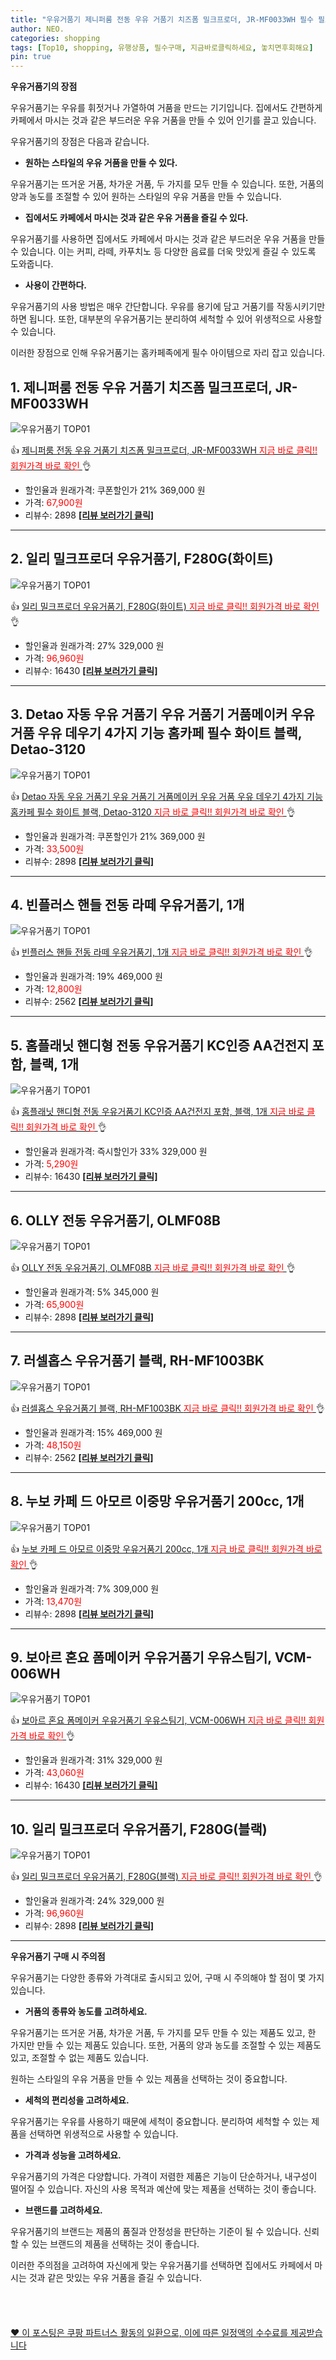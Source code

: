 ```yaml
---
title: "우유거품기 제니퍼룸 전동 우유 거품기 치즈폼 밀크프로더, JR-MF0033WH 필수 필요 추천 제품 비교 최저 가격 비교 장점 구매 후기 구매평"
author: NEO.
categories: shopping
tags: [Top10, shopping, 유행상품, 필수구매, 지금바로클릭하세요, 놓치면후회해요]
pin: true
---
```

**우유거품기의 장점**

우유거품기는 우유를 휘젓거나 가열하여 거품을 만드는 기기입니다. 집에서도 간편하게 카페에서 마시는 것과 같은 부드러운 우유 거품을 만들 수 있어 인기를 끌고 있습니다.

우유거품기의 장점은 다음과 같습니다.

* **원하는 스타일의 우유 거품을 만들 수 있다.**

우유거품기는 뜨거운 거품, 차가운 거품, 두 가지를 모두 만들 수 있습니다. 또한, 거품의 양과 농도를 조절할 수 있어 원하는 스타일의 우유 거품을 만들 수 있습니다.

* **집에서도 카페에서 마시는 것과 같은 우유 거품을 즐길 수 있다.**

우유거품기를 사용하면 집에서도 카페에서 마시는 것과 같은 부드러운 우유 거품을 만들 수 있습니다. 이는 커피, 라떼, 카푸치노 등 다양한 음료를 더욱 맛있게 즐길 수 있도록 도와줍니다.

* **사용이 간편하다.**

우유거품기의 사용 방법은 매우 간단합니다. 우유를 용기에 담고 거품기를 작동시키기만 하면 됩니다. 또한, 대부분의 우유거품기는 분리하여 세척할 수 있어 위생적으로 사용할 수 있습니다.

이러한 장점으로 인해 우유거품기는 홈카페족에게 필수 아이템으로 자리 잡고 있습니다.

   

## 1. 제니퍼룸 전동 우유 거품기 치즈폼 밀크프로더, JR-MF0033WH

![우유거품기 TOP01](https://thumbnail8.coupangcdn.com/thumbnails/remote/490x490ex/image/retail/images/2023/08/10/16/5/56893f95-3852-4b02-a9c7-9c359423684c.jpg)


👍 [제니퍼룸 전동 우유 거품기 치즈폼 밀크프로더, JR-MF0033WH <font color=red> 지금 바로 클릭!! 회원가격 바로 확인 </font> ](https://link.coupang.com/re/AFFSDP?lptag=AF3617701&subid=GithubCoopas&pageKey=7523487301&traceid=V0-153&itemId=19737329852&vendorItemId=86841114409) 👌 


- 할인율과 원래가격: 쿠폰할인가 21%  369,000   원
- 가격: <span style='color:red'>67,900원</span>
- 리뷰수: 2898  [**[리뷰 보러가기 클릭]**](https://link.coupang.com/re/AFFSDP?lptag=AF3617701&subid=GithubCoopas&pageKey=7523487301&traceid=V0-153&itemId=19737329852&vendorItemId=86841114409)

---


   

## 2. 일리 밀크프로더 우유거품기, F280G(화이트)

![우유거품기 TOP01](https://thumbnail7.coupangcdn.com/thumbnails/remote/490x490ex/image/retail/images/2205419454878310-7ac92785-a699-4303-b5d5-6a4d8593bc07.jpg)


👍 [일리 밀크프로더 우유거품기, F280G(화이트) <font color=red> 지금 바로 클릭!! 회원가격 바로 확인 </font> ](https://link.coupang.com/re/AFFSDP?lptag=AF3617701&subid=GithubCoopas&pageKey=6776782529&traceid=V0-153&itemId=15925363711&vendorItemId=83132566838) 👌 


- 할인율과 원래가격: 27%  329,000   원
- 가격: <span style='color:red'>96,960원</span>
- 리뷰수: 16430  [**[리뷰 보러가기 클릭]**](https://link.coupang.com/re/AFFSDP?lptag=AF3617701&subid=GithubCoopas&pageKey=6776782529&traceid=V0-153&itemId=15925363711&vendorItemId=83132566838)

---


   

## 3. Detao 자동 우유 거품기 우유 거품기 거품메이커 우유 거품 우유 데우기 4가지 기능 홈카페 필수 화이트 블랙, Detao-3120

![우유거품기 TOP01](https://thumbnail7.coupangcdn.com/thumbnails/remote/490x490ex/image/vendor_inventory/2750/2715dc9364412e0a148853e52148e96956442e26578fc23a10112e1ad606.jpg)


👍 [Detao 자동 우유 거품기 우유 거품기 거품메이커 우유 거품 우유 데우기 4가지 기능 홈카페 필수 화이트 블랙, Detao-3120 <font color=red> 지금 바로 클릭!! 회원가격 바로 확인 </font> ](https://link.coupang.com/re/AFFSDP?lptag=AF3617701&subid=GithubCoopas&pageKey=6867844314&traceid=V0-153&itemId=16419946430&vendorItemId=83625613744) 👌 


- 할인율과 원래가격: 쿠폰할인가 21%  369,000   원
- 가격: <span style='color:red'>33,500원</span>
- 리뷰수: 2898  [**[리뷰 보러가기 클릭]**](https://link.coupang.com/re/AFFSDP?lptag=AF3617701&subid=GithubCoopas&pageKey=6867844314&traceid=V0-153&itemId=16419946430&vendorItemId=83625613744)

---


   

## 4. 빈플러스 핸들 전동 라떼 우유거품기, 1개

![우유거품기 TOP01](https://thumbnail9.coupangcdn.com/thumbnails/remote/490x490ex/image/retail/images/72066956746891-b61000f7-de07-4ff4-9f39-703a7d77f874.jpg)


👍 [빈플러스 핸들 전동 라떼 우유거품기, 1개 <font color=red> 지금 바로 클릭!! 회원가격 바로 확인 </font> ](https://link.coupang.com/re/AFFSDP?lptag=AF3617701&subid=GithubCoopas&pageKey=1937935314&traceid=V0-153&itemId=3289704888&vendorItemId=71276671353) 👌 


- 할인율과 원래가격: 19%  469,000   원
- 가격: <span style='color:red'>12,800원</span>
- 리뷰수: 2562  [**[리뷰 보러가기 클릭]**](https://link.coupang.com/re/AFFSDP?lptag=AF3617701&subid=GithubCoopas&pageKey=1937935314&traceid=V0-153&itemId=3289704888&vendorItemId=71276671353)

---


   

## 5. 홈플래닛 핸디형 전동 우유거품기 KC인증 AA건전지 포함, 블랙, 1개

![우유거품기 TOP01](https://thumbnail7.coupangcdn.com/thumbnails/remote/490x490ex/image/retail/images/2041760578439771-92e1896c-b0e4-46f3-b853-b30d5ee2df04.jpg)


👍 [홈플래닛 핸디형 전동 우유거품기 KC인증 AA건전지 포함, 블랙, 1개 <font color=red> 지금 바로 클릭!! 회원가격 바로 확인 </font> ](https://link.coupang.com/re/AFFSDP?lptag=AF3617701&subid=GithubCoopas&pageKey=7216511597&traceid=V0-153&itemId=18276628727&vendorItemId=85422689306) 👌 


- 할인율과 원래가격: 즉시할인가 33%  329,000   원
- 가격: <span style='color:red'>5,290원</span>
- 리뷰수: 16430  [**[리뷰 보러가기 클릭]**](https://link.coupang.com/re/AFFSDP?lptag=AF3617701&subid=GithubCoopas&pageKey=7216511597&traceid=V0-153&itemId=18276628727&vendorItemId=85422689306)

---


   

## 6. OLLY 전동 우유거품기, OLMF08B

![우유거품기 TOP01](https://thumbnail9.coupangcdn.com/thumbnails/remote/490x490ex/image/retail/images/2021/03/08/14/8/b0758808-8669-49c9-a557-64517f97ff9d.jpg)


👍 [OLLY 전동 우유거품기, OLMF08B <font color=red> 지금 바로 클릭!! 회원가격 바로 확인 </font> ](https://link.coupang.com/re/AFFSDP?lptag=AF3617701&subid=GithubCoopas&pageKey=5142509662&traceid=V0-153&itemId=7052477649&vendorItemId=74344769992) 👌 


- 할인율과 원래가격: 5%  345,000   원
- 가격: <span style='color:red'>65,900원</span>
- 리뷰수: 2898  [**[리뷰 보러가기 클릭]**](https://link.coupang.com/re/AFFSDP?lptag=AF3617701&subid=GithubCoopas&pageKey=5142509662&traceid=V0-153&itemId=7052477649&vendorItemId=74344769992)

---


   

## 7. 러셀홉스 우유거품기 블랙, RH-MF1003BK

![우유거품기 TOP01](https://thumbnail9.coupangcdn.com/thumbnails/remote/490x490ex/image/rs_quotation_api/zi10aatv/23c9ea6d74d24fe1a361a3ca58962892.jpg)


👍 [러셀홉스 우유거품기 블랙, RH-MF1003BK <font color=red> 지금 바로 클릭!! 회원가격 바로 확인 </font> ](https://link.coupang.com/re/AFFSDP?lptag=AF3617701&subid=GithubCoopas&pageKey=6546116641&traceid=V0-153&itemId=14760245278&vendorItemId=82000519409) 👌 


- 할인율과 원래가격: 15%  469,000   원
- 가격: <span style='color:red'>48,150원</span>
- 리뷰수: 2562  [**[리뷰 보러가기 클릭]**](https://link.coupang.com/re/AFFSDP?lptag=AF3617701&subid=GithubCoopas&pageKey=6546116641&traceid=V0-153&itemId=14760245278&vendorItemId=82000519409)

---


   

## 8. 누보 카페 드 아모르 이중망 우유거품기 200cc, 1개

![우유거품기 TOP01](https://thumbnail7.coupangcdn.com/thumbnails/remote/490x490ex/image/retail/images/2018/01/15/17/2/6913ebd4-f52a-4bac-9aff-e108ee46bcf0.jpg)


👍 [누보 카페 드 아모르 이중망 우유거품기 200cc, 1개 <font color=red> 지금 바로 클릭!! 회원가격 바로 확인 </font> ](https://link.coupang.com/re/AFFSDP?lptag=AF3617701&subid=GithubCoopas&pageKey=60552843&traceid=V0-153&itemId=207821253&vendorItemId=3491884539) 👌 


- 할인율과 원래가격: 7%  309,000   원
- 가격: <span style='color:red'>13,470원</span>
- 리뷰수: 2898  [**[리뷰 보러가기 클릭]**](https://link.coupang.com/re/AFFSDP?lptag=AF3617701&subid=GithubCoopas&pageKey=60552843&traceid=V0-153&itemId=207821253&vendorItemId=3491884539)

---


   

## 9. 보아르 혼요 폼메이커 우유거품기 우유스팀기, VCM-006WH

![우유거품기 TOP01](https://thumbnail9.coupangcdn.com/thumbnails/remote/490x490ex/image/retail/images/2514845422870543-13c6e364-59c9-48aa-9ec9-fe114372ad4d.jpg)


👍 [보아르 혼요 폼메이커 우유거품기 우유스팀기, VCM-006WH <font color=red> 지금 바로 클릭!! 회원가격 바로 확인 </font> ](https://link.coupang.com/re/AFFSDP?lptag=AF3617701&subid=GithubCoopas&pageKey=6359440685&traceid=V0-153&itemId=13419284831&vendorItemId=80673936319) 👌 


- 할인율과 원래가격: 31%  329,000   원
- 가격: <span style='color:red'>43,060원</span>
- 리뷰수: 16430  [**[리뷰 보러가기 클릭]**](https://link.coupang.com/re/AFFSDP?lptag=AF3617701&subid=GithubCoopas&pageKey=6359440685&traceid=V0-153&itemId=13419284831&vendorItemId=80673936319)

---


   

## 10. 일리 밀크프로더 우유거품기, F280G(블랙)

![우유거품기 TOP01](https://thumbnail9.coupangcdn.com/thumbnails/remote/490x490ex/image/retail/images/2204495288747342-5d8f0819-7221-44e0-94be-9b1632766801.jpg)


👍 [일리 밀크프로더 우유거품기, F280G(블랙) <font color=red> 지금 바로 클릭!! 회원가격 바로 확인 </font> ](https://link.coupang.com/re/AFFSDP?lptag=AF3617701&subid=GithubCoopas&pageKey=6776782529&traceid=V0-153&itemId=15925363710&vendorItemId=83132566826) 👌 


- 할인율과 원래가격: 24%  329,000   원
- 가격: <span style='color:red'>96,960원</span>
- 리뷰수: 2898  [**[리뷰 보러가기 클릭]**](https://link.coupang.com/re/AFFSDP?lptag=AF3617701&subid=GithubCoopas&pageKey=6776782529&traceid=V0-153&itemId=15925363710&vendorItemId=83132566826)

---
**우유거품기 구매 시 주의점**

우유거품기는 다양한 종류와 가격대로 출시되고 있어, 구매 시 주의해야 할 점이 몇 가지 있습니다.

* **거품의 종류와 농도를 고려하세요.**

우유거품기는 뜨거운 거품, 차가운 거품, 두 가지를 모두 만들 수 있는 제품도 있고, 한 가지만 만들 수 있는 제품도 있습니다. 또한, 거품의 양과 농도를 조절할 수 있는 제품도 있고, 조절할 수 없는 제품도 있습니다.

원하는 스타일의 우유 거품을 만들 수 있는 제품을 선택하는 것이 중요합니다.

* **세척의 편리성을 고려하세요.**

우유거품기는 우유를 사용하기 때문에 세척이 중요합니다. 분리하여 세척할 수 있는 제품을 선택하면 위생적으로 사용할 수 있습니다.

* **가격과 성능을 고려하세요.**

우유거품기의 가격은 다양합니다. 가격이 저렴한 제품은 기능이 단순하거나, 내구성이 떨어질 수 있습니다. 자신의 사용 목적과 예산에 맞는 제품을 선택하는 것이 좋습니다.

* **브랜드를 고려하세요.**

우유거품기의 브랜드는 제품의 품질과 안정성을 판단하는 기준이 될 수 있습니다. 신뢰할 수 있는 브랜드의 제품을 선택하는 것이 좋습니다.

이러한 주의점을 고려하여 자신에게 맞는 우유거품기를 선택하면 집에서도 카페에서 마시는 것과 같은 맛있는 우유 거품을 즐길 수 있습니다.<br><br><br><br><br> [ ❤  이 포스팅은 쿠팡 파트너스 활동의 일환으로, 이에 따른 일정액의 수수료를 제공받습니다](https://link.coupang.com/a/bcEFyh)